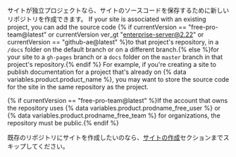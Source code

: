 サイトが独立プロジェクトなら、サイトのソースコードを保存するために新しいリポジトリを作成できます。 If your site is associated with an existing project, you can add the source code {% if currentVersion == "free-pro-team@latest" or currentVersion ver_gt "enterprise-server@2.22" or currentVersion == "github-ae@latest" %}to that project's repository, in a `/docs` folder on the default branch or on a different branch.{% else %}for your site to a `gh-pages` branch or a `docs` folder on the `master` branch in that project's repository.{% endif %} For example, if you're creating a site to publish documentation for a project that's already on {% data variables.product.product_name %}, you may want to store the source code for the site in the same repository as the project.

{% if currentVersion == "free-pro-team@latest" %}If the account that owns the repository uses {% data variables.product.prodname_free_user %} or {% data variables.product.prodname_free_team %} for organizations, the repository must be public.{% endif %}

既存のリポジトリにサイトを作成したいのなら、[サイトの作成](#creating-your-site)セクションまでスキップしてください。
